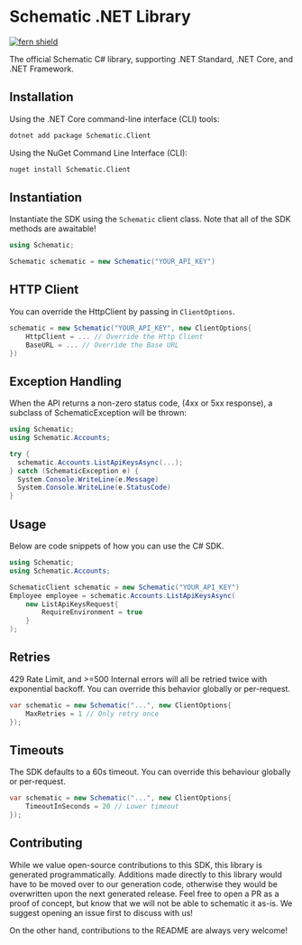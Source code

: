 # Schematic .NET Library

[![fern shield](https://img.shields.io/badge/%F0%9F%8C%BF-SDK%20generated%20by%20Fern-brightgreen)](https://github.com/fern-api/fern)


The official Schematic C# library, supporting .NET Standard, .NET Core, and .NET Framework. 


## Installation

Using the .NET Core command-line interface (CLI) tools:

```sh
dotnet add package Schematic.Client
```

Using the NuGet Command Line Interface (CLI):

```sh
nuget install Schematic.Client
```

## Instantiation 
Instantiate the SDK using the `Schematic` client class. Note that all 
of the SDK methods are awaitable!

```csharp
using Schematic;

Schematic schematic = new Schematic("YOUR_API_KEY")
```

## HTTP Client
You can override the HttpClient by passing in `ClientOptions`. 

```csharp
schematic = new Schematic("YOUR_API_KEY", new ClientOptions{
    HttpClient = ... // Override the Http Client
    BaseURL = ... // Override the Base URL
})
```

## Exception Handling
When the API returns a non-zero status code, (4xx or 5xx response), 
a subclass of SchematicException will be thrown:

```csharp
using Schematic;
using Schematic.Accounts;

try {
  schematic.Accounts.ListApiKeysAsync(...);    
} catch (SchematicException e) {
  System.Console.WriteLine(e.Message) 
  System.Console.WriteLine(e.StatusCode) 
}
```

## Usage 

Below are code snippets of how you can use the C# SDK.

```csharp
using Schematic;
using Schematic.Accounts;

SchematicClient schematic = new Schematic("YOUR_API_KEY")
Employee employee = schematic.Accounts.ListApiKeysAsync(
    new ListApiKeysRequest{
        RequireEnvironment = true
    }
);
```

## Retries 
429 Rate Limit, and >=500 Internal errors will all be 
retried twice with exponential backoff. You can override this behavior 
globally or per-request. 

```csharp
var schematic = new Schematic("...", new ClientOptions{
    MaxRetries = 1 // Only retry once
});
```

## Timeouts
The SDK defaults to a 60s timeout. You can override this behaviour
globally or per-request. 

```csharp
var schematic = new Schematic("...", new ClientOptions{
    TimeoutInSeconds = 20 // Lower timeout
});
```

## Contributing
While we value open-source contributions to this SDK, this library
is generated programmatically. Additions made directly to this library
would have to be moved over to our generation code, otherwise they would
be overwritten upon the next generated release. Feel free to open a PR as a
proof of concept, but know that we will not be able to schematic it as-is.
We suggest opening an issue first to discuss with us!

On the other hand, contributions to the README are always very welcome!
